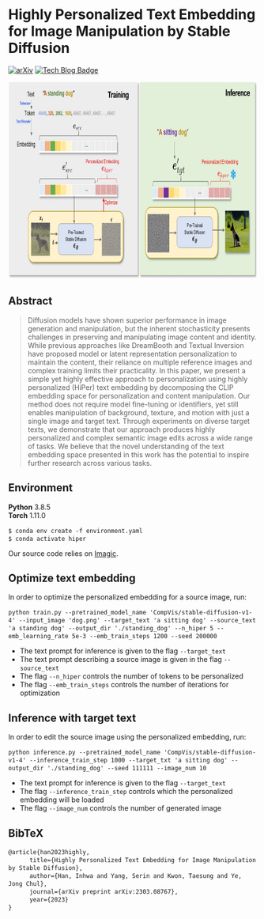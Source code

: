 # Highly Personalized Text Embedding for Image Manipulation by Stable Diffusion

[![arXiv](https://img.shields.io/badge/arXiv-2303.08767-b31b1b.svg)](https://arxiv.org/abs/2303.08767)
[![Tech Blog Badge](http://img.shields.io/badge/-Tech%20blog-black?style=flat-square&logo=github&link=https://hiper0.github.io/)](https://hiper0.github.io/)

<!---Project Page: <https://hiper0.github.io/>--->

<p align="center">
  <img height="400" src="./src/fig_method_v2.jpg">
</p>

## Abstract
> Diffusion models have shown superior performance in image generation and manipulation, but the inherent stochasticity presents challenges in preserving and manipulating image content and identity. While previous approaches like DreamBooth and Textual Inversion have proposed model or latent representation personalization to maintain the content, their reliance on multiple reference images and complex training limits their practicality. In this paper, we present a simple yet highly effective approach to personalization using highly personalized (HiPer) text embedding by decomposing the CLIP embedding space for personalization and content manipulation. Our method does not require model fine-tuning or identifiers, yet still enables manipulation of background, texture, and motion with just a single image and target text. Through experiments on diverse target texts, we demonstrate that our approach produces highly personalized and complex semantic image edits across a wide range of tasks. We believe that the novel understanding of the text embedding space presented in this work has the potential to inspire further research across various tasks.


## Environment
**Python** 3.8.5 \
**Torch** 1.11.0 
```
$ conda env create -f environment.yaml
$ conda activate hiper
```
Our source code relies on [Imagic](https://huggingface.co/spaces/fffiloni/imagic-stable-diffusion).

## Optimize text embedding
In order to optimize the personalized embedding for a source image, run:
```
python train.py --pretrained_model_name 'CompVis/stable-diffusion-v1-4' --input_image 'dog.png' --target_text 'a sitting dog' --source_text 'a standing dog' --output_dir './standing_dog' --n_hiper 5 --emb_learning_rate 5e-3 --emb_train_steps 1200 --seed 200000
```
+ The text prompt for inference is given to the flag ```--target_text```
+ The text prompt describing a source image is given in the flag ```--source_text```
+ The flag ```--n_hiper``` controls the number of tokens to be personalized
+ The flag ```--emb_train_steps``` controls the number of iterations for optimization

## Inference with target text
In order to edit the source image using the personalized embedding, run:
```
python inference.py --pretrained_model_name 'CompVis/stable-diffusion-v1-4' --inference_train_step 1000 --target_txt 'a sitting dog' --output_dir './standing_dog' --seed 111111 --image_num 10
```
+ The text prompt for inference is given to the flag ```--target_text```
+ The flag ```--inference_train_step``` controls which the personalized embedding will be loaded
+ The flag ```--image_num``` controls the number of generated image

## BibTeX
```
@article{han2023highly,
      title={Highly Personalized Text Embedding for Image Manipulation by Stable Diffusion},
      author={Han, Inhwa and Yang, Serin and Kwon, Taesung and Ye, Jong Chul},
      journal={arXiv preprint arXiv:2303.08767},
      year={2023}
}
```
